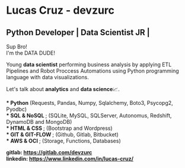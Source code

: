 # Lucas Cruz - devzurc
## Python Developer | Data Scientist JR |
<p>
  Sup Bro!<br>
  I'm the DATA DUDE!
</p>

<p>
  Young <b>data scientist</b> performing business analysis by applying ETL Pipelines and Robot Proccess Automations using Python programming language with data visualizations.
</p>

<p>
  Let's talk about <b>analytics</b> and <b>data science</b>📈.
</p>

<p>
  <b>* Python </b>(Requests, Pandas, Numpy, Sqlalchemy, Boto3, Psycopg2, Pyodbc)<br>
  <b>* SQL  & NoSQL </b>; (SQLite, MySQL, SQLServer, Autonomus, Redshift, DynamoDB and MongoDB)<br>
  <b>* HTML & CSS </b>; (Bootstrap and Wordpress)<br>
  <b>* GIT  & GIT-FLOW </b>; (Github, Gitlab, Bitbucket)<br>
  <b>* AWS  & OCI </b>; (Storage, Functions, Databases)<br>
</p>
  
<b>gitlab: https://gitlab.com/devzurc</b><br>
<b>linkedin: https://www.linkedin.com/in/lucas-cruz/</b>

  
